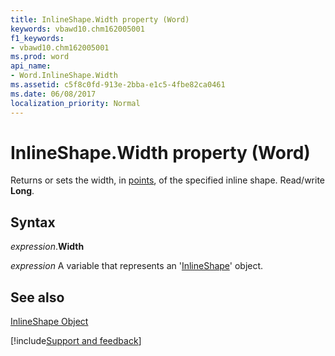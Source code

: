 ```yaml
---
title: InlineShape.Width property (Word)
keywords: vbawd10.chm162005001
f1_keywords:
- vbawd10.chm162005001
ms.prod: word
api_name:
- Word.InlineShape.Width
ms.assetid: c5f8c0fd-913e-2bba-e1c5-4fbe82ca0461
ms.date: 06/08/2017
localization_priority: Normal
---
```



# InlineShape.Width property (Word)

Returns or sets the width, in [points](../language/glossary/vbe-glossary.md#point), of the specified inline shape. Read/write  **Long**.


## Syntax

_expression_.**Width**

 _expression_ A variable that represents an '[InlineShape](Word.InlineShape.md)' object.


## See also


[InlineShape Object](Word.InlineShape.md)

[!include[Support and feedback](~/includes/feedback-boilerplate.md)]
